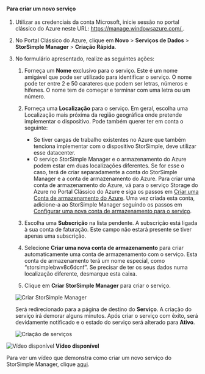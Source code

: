 <!--author=alkohli last changed:01/14/2016-->


#### <a name="to-create-a-new-service"></a>Para criar um novo serviço
1. Utilizar as credenciais da conta Microsoft, inicie sessão no portal clássico do Azure neste URL: [ https://manage.windowsazure.com/ ](https://manage.windowsazure.com/).
2. No Portal Clássico do Azure, clique em **Novo** > **Serviços de Dados** > **StorSimple Manager** > **Criação Rápida**.
3. No formulário apresentado, realize as seguintes ações:
   
   1. Forneça um **Nome** exclusivo para o serviço. Este é um nome amigável que pode ser utilizado para identificar o serviço. O nome pode ter entre 2 e 50 carateres que podem ser letras, números e hífenes. O nome tem de começar e terminar com uma letra ou um número.
   2. Forneça uma **Localização** para o serviço. Em geral, escolha uma Localização mais próxima da região geográfica onde pretende implementar o dispositivo. Pode também querer ter em conta o seguinte: 
      
      * Se tiver cargas de trabalho existentes no Azure que também tenciona implementar com o dispositivo StorSimple, deve utilizar esse datacenter.
      * O serviço StorSimple Manager e o armazenamento do Azure podem estar em duas localizações diferentes. Se for esse o caso, terá de criar separadamente a conta do StorSimple Manager e a conta de armazenamento do Azure. Para criar uma conta de armazenamento do Azure, vá para o serviço Storage do Azure no Portal Clássico do Azure e siga os passos em [Criar uma Conta de armazenamento do Azure](../articles/storage/common/storage-create-storage-account.md#create-a-storage-account). Uma vez criada esta conta, adicione-a ao StorSimple Manager seguindo os passos em [Configurar uma nova conta de armazenamento para o serviço](../articles/storsimple/storsimple-deployment-walkthrough.md#configure-a-new-storage-account-for-the-service).
   3. Escolha uma **Subscrição** na lista pendente. A subscrição está ligada à sua conta de faturação. Este campo não estará presente se tiver apenas uma subscrição.
   4. Selecione **Criar uma nova conta de armazenamento** para criar automaticamente uma conta de armazenamento com o serviço. Esta conta de armazenamento terá um nome especial, como “storsimplebwv8c6dcnf”. Se precisar de ter os seus dados numa localização diferente, desmarque esta caixa. 
   5. Clique em **Criar StorSimple Manager** para criar o serviço.
   
   ![Criar StorSimple Manager](./media/storsimple-create-new-service/HCS_CreateAService-include.png)
   
   Será redirecionado para a página de destino do **Serviço**. A criação do serviço irá demorar alguns minutos. Após criar o serviço com êxito, será devidamente notificado e o estado do serviço será alterado para **Ativo**.
   
   ![Criação de serviços](./media/storsimple-create-new-service/HCS_StorSimpleManagerServicePage-include.png)

![Vídeo disponível](./media/storsimple-create-new-service/Video_icon.png) **Vídeo disponível**

Para ver um vídeo que demonstra como criar um novo serviço do StorSimple Manager, clique [aqui](https://azure.microsoft.com/documentation/videos/create-a-storsimple-manager-service/).

